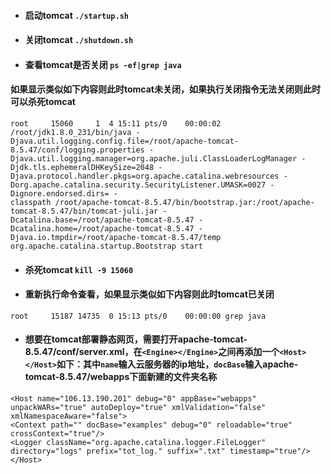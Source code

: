 * #### 启动tomcat `./startup.sh`  
* #### 关闭tomcat `./shutdown.sh`
* #### 查看tomcat是否关闭 `ps -ef|grep java`
#### 如果显示类似如下内容则此时tomcat未关闭，如果执行关闭指令无法关闭则此时可以杀死tomcat
```
root     15060     1  4 15:11 pts/0    00:00:02 /root/jdk1.8.0_231/bin/java -
Djava.util.logging.config.file=/root/apache-tomcat-8.5.47/conf/logging.properties -
Djava.util.logging.manager=org.apache.juli.ClassLoaderLogManager -
Djdk.tls.ephemeralDHKeySize=2048 -Djava.protocol.handler.pkgs=org.apache.catalina.webresources -
Dorg.apache.catalina.security.SecurityListener.UMASK=0027 -Dignore.endorsed.dirs= -
classpath /root/apache-tomcat-8.5.47/bin/bootstrap.jar:/root/apache-tomcat-8.5.47/bin/tomcat-juli.jar -
Dcatalina.base=/root/apache-tomcat-8.5.47 -Dcatalina.home=/root/apache-tomcat-8.5.47 -
Djava.io.tmpdir=/root/apache-tomcat-8.5.47/temp org.apache.catalina.startup.Bootstrap start

```  
* #### 杀死tomcat `kill -9 15060`
* #### 重新执行命令查看，如果显示类似如下内容则此时tomcat已关闭  
```
root     15187 14735  0 15:13 pts/0    00:00:00 grep java
```
* #### 想要在tomcat部署静态网页，需要打开apache-tomcat-8.5.47/conf/server.xml，在`<Engine></Engine>`之间再添加一个`<Host></Host>`如下：其中`name`输入云服务器的ip地址，`docBase`输入apache-tomcat-8.5.47/webapps下面新建的文件夹名称
```
<Host name="106.13.190.201" debug="0" appBase="webapps" unpackWARs="true" autoDeploy="true" xmlValidation="false" xmlNamespaceAware="false">
<Context path="" docBase="examples" debug="0" reloadable="true" crossContext="true"/>
<Logger className="org.apache.catalina.logger.FileLogger" directory="logs" prefix="tot_log." suffix=".txt" timestamp="true"/>
</Host>
```

